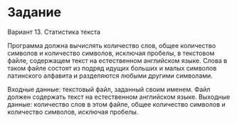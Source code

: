 # Задание
Вариант 13. Статистика текста

Программа должна вычислять количество слов, общее количество
символов и количество символов, исключая пробелы, в текстовом
файле, содержащем текст на естественном английском языке. Слова в
таком файле состоят из подряд идущих больших и малых символов
латинского алфавита и разделяются любыми другими символами.

Входные данные: текстовый файл, заданный своим именем. Файл
должен содержать текст на естественном английском языке.
Выходные данные: количество слов в этом файле, общее
количество символов и количество символов, исключая пробелы.
